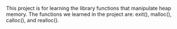 This project is for learning the library functions that manipulate heap memory.
The functions we learned in the project are: exit(), malloc(), calloc(), and
realloc().